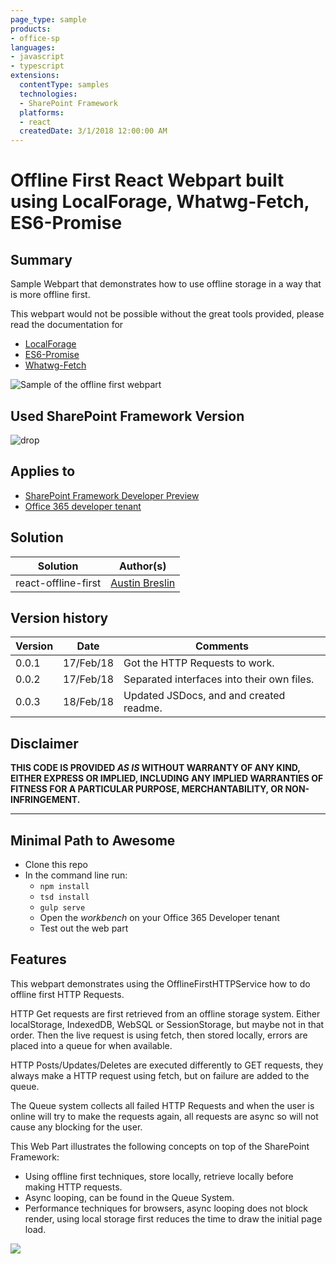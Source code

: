 ```yaml
---
page_type: sample
products:
- office-sp
languages:
- javascript
- typescript
extensions:
  contentType: samples
  technologies:
  - SharePoint Framework
  platforms:
  - react
  createdDate: 3/1/2018 12:00:00 AM
---
```

# Offline First React Webpart built using LocalForage, Whatwg-Fetch, ES6-Promise

## Summary

Sample Webpart that demonstrates how to use offline storage in a way that is more
offline first.

This webpart would not be possible without the great tools provided, please
read the documentation for 
* [LocalForage](https://github.com/localForage/localForage)
* [ES6-Promise](https://github.com/stefanpenner/es6-promise)
* [Whatwg-Fetch](https://github.com/whatwg/fetch)

![Sample of the offline first webpart](./assets/preview.gif)

## Used SharePoint Framework Version
![drop](https://img.shields.io/badge/drop-GA-green.svg)

## Applies to

* [SharePoint Framework Developer Preview](https://docs.microsoft.com/sharepoint/dev/spfx/sharepoint-framework-overview)
* [Office 365 developer tenant](https://docs.microsoft.com/sharepoint/dev/spfx/set-up-your-developer-tenant)

## Solution

Solution            |Author(s)
--------------------|---------
react-offline-first |[Austin Breslin](https://github.com/AustinBreslinDev)

## Version history

Version |Date       | Comments
------- |----       | --------
0.0.1   |17/Feb/18  | Got the HTTP Requests to work.
0.0.2   |17/Feb/18  | Separated interfaces into their own files.
0.0.3   |18/Feb/18  | Updated JSDocs, and and created readme.

## Disclaimer
**THIS CODE IS PROVIDED *AS IS* WITHOUT WARRANTY OF ANY KIND, EITHER EXPRESS OR IMPLIED, INCLUDING ANY IMPLIED WARRANTIES OF FITNESS FOR A PARTICULAR PURPOSE, MERCHANTABILITY, OR NON-INFRINGEMENT.**

---

## Minimal Path to Awesome

- Clone this repo
- In the command line run:
  - `npm install`
  - `tsd install`
  - `gulp serve`
  - Open the *workbench* on your Office 365 Developer tenant
  - Test out the web part

## Features

This webpart demonstrates using the OfflineFirstHTTPService how to do offline
first HTTP Requests.

HTTP Get requests are first retrieved from an offline storage system. Either
localStorage, IndexedDB, WebSQL or SessionStorage, but maybe not in that order.
Then the live request is using fetch, then stored locally, errors are placed into
a queue for when available. 

HTTP Posts/Updates/Deletes are executed differently to GET requests, they always
make a HTTP request using fetch, but on failure are added to the queue.

The Queue system collects all failed HTTP Requests and when the user is online
will try to make the requests again, all requests are async so will not cause
any blocking for the user.

This Web Part illustrates the following concepts on top of the SharePoint Framework:

- Using offline first techniques, store locally, retrieve locally before making
HTTP requests.
- Async looping, can be found in the Queue System.
- Performance techniques for browsers, async looping does not block render,
using local storage first reduces the time to draw the initial page load.

<img src="https://telemetry.sharepointpnp.com/sp-dev-fx-webparts/samples/react-offline-first" />
